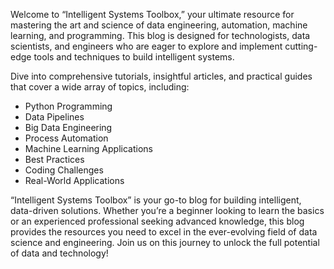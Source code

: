 Welcome to “Intelligent Systems Toolbox,” your ultimate resource for mastering the art and science of data engineering, automation, machine learning, and programming. This blog is designed for technologists, data scientists, and engineers who are eager to explore and implement cutting-edge tools and techniques to build intelligent systems.

Dive into comprehensive tutorials, insightful articles, and practical guides that cover a wide array of topics, including:

- Python Programming
- Data Pipelines
- Big Data Engineering
- Process Automation
- Machine Learning Applications
- Best Practices
- Coding Challenges
- Real-World Applications

“Intelligent Systems Toolbox” is your go-to blog for building intelligent, data-driven solutions. Whether you’re a beginner looking to learn the basics or an experienced professional seeking advanced knowledge, this blog provides the resources you need to excel in the ever-evolving field of data science and engineering. Join us on this journey to unlock the full potential of data and technology!
